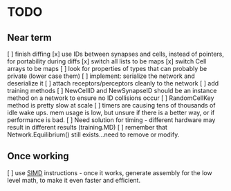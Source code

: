 # TODO

## Near term
[ ] finish diffing
[x] use IDs between synapses and cells, instead of pointers, for portability during diffs
[x] switch all lists to be maps
[x] switch Cell arrays to be maps
[ ] look for properties of types that can probably be private (lower case them)
[ ] implement: serialize the network and deserialize it
[ ] attach receptors/perceptors cleanly to the network
[ ] add training methods
[ ] NewCellID and NewSynapseID should be an instance method on a network to ensure
no ID collisions occur
[ ] RandomCellKey method is pretty slow at scale
[ ] timers are causing tens of thousands of idle wake ups. mem usage is low, but unsure if there
is a better way, or if performance is bad.
[ ] Need solution for timing - different hardware may result in different results (training.MD)
    [ ] remember that Network.Equilibrium() still exists...need to remove or modify.

## Once working

[ ] use [SIMD](https://github.com/bjwbell/gensimd) instructions
    - once it works, generate assembly for the low level math, to make it even faster and efficient.
